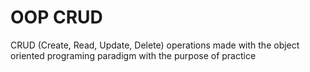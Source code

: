# OOP CRUD
CRUD (Create, Read, Update, Delete) operations made with the object oriented programing paradigm with the purpose of practice
